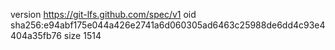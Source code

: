 version https://git-lfs.github.com/spec/v1
oid sha256:e94abf175e044a426e2741a6d060305ad6463c25988de6dd4c93e4404a35fb76
size 1514
